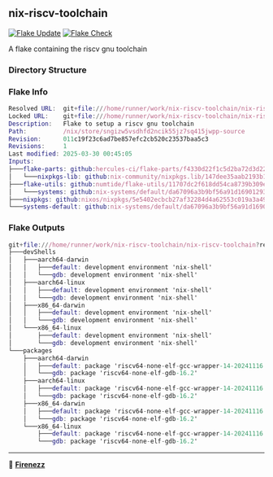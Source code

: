 ## nix-riscv-toolchain

[![Flake Update](https://github.com/Firenezz/nix-riscv-toolchain/actions/workflows/flake-update.yml/badge.svg)](https://github.com/Firenezz/nix-riscv-toolchain/blob/main/.github/workflows/flake-update.yml)
[![Flake Check](https://github.com/Firenezz/nix-riscv-toolchain/actions/workflows/flake-check.yml/badge.svg)](https://github.com/Firenezz/nix-riscv-toolchain/blob/main/.github/workflows/flake-check.yml)

A flake containing the riscv gnu toolchain
### Directory Structure



### Flake Info

```nix
Resolved URL:  git+file:///home/runner/work/nix-riscv-toolchain/nix-riscv-toolchain?shallow=1
Locked URL:    git+file:///home/runner/work/nix-riscv-toolchain/nix-riscv-toolchain?ref=refs/heads/main&rev=011c19f23c6ad7be857efc2cb520c23537baa5c3&shallow=1
Description:   Flake to setup a riscv gnu toolchain
Path:          /nix/store/sngizw5vsdhfd2ncik55jz7sq415jwpp-source
Revision:      011c19f23c6ad7be857efc2cb520c23537baa5c3
Revisions:     1
Last modified: 2025-03-30 00:45:05
Inputs:
├───flake-parts: github:hercules-ci/flake-parts/f4330d22f1c5d2ba72d3d22df5597d123fdb60a9 (2025-03-07 13:09:40)
│   └───nixpkgs-lib: github:nix-community/nixpkgs.lib/147dee35aab2193b174e4c0868bd80ead5ce755c (2025-03-02 01:05:20)
├───flake-utils: github:numtide/flake-utils/11707dc2f618dd54ca8739b309ec4fc024de578b (2024-11-13 21:27:16)
│   └───systems: github:nix-systems/default/da67096a3b9bf56a91d16901293e51ba5b49a27e (2023-04-09 08:27:08)
├───nixpkgs: github:nixos/nixpkgs/5e5402ecbcb27af32284d4a62553c019a3a49ea6 (2025-03-27 17:14:43)
└───systems-default: github:nix-systems/default/da67096a3b9bf56a91d16901293e51ba5b49a27e (2023-04-09 08:27:08)

```

### Flake Outputs

```nix
git+file:///home/runner/work/nix-riscv-toolchain/nix-riscv-toolchain?ref=refs/heads/main&rev=011c19f23c6ad7be857efc2cb520c23537baa5c3&shallow=1
├───devShells
│   ├───aarch64-darwin
│   │   ├───default: development environment 'nix-shell'
│   │   └───gdb: development environment 'nix-shell'
│   ├───aarch64-linux
│   │   ├───default: development environment 'nix-shell'
│   │   └───gdb: development environment 'nix-shell'
│   ├───x86_64-darwin
│   │   ├───default: development environment 'nix-shell'
│   │   └───gdb: development environment 'nix-shell'
│   └───x86_64-linux
│       ├───default: development environment 'nix-shell'
│       └───gdb: development environment 'nix-shell'
└───packages
    ├───aarch64-darwin
    │   ├───default: package 'riscv64-none-elf-gcc-wrapper-14-20241116'
    │   └───gdb: package 'riscv64-none-elf-gdb-16.2'
    ├───aarch64-linux
    │   ├───default: package 'riscv64-none-elf-gcc-wrapper-14-20241116'
    │   └───gdb: package 'riscv64-none-elf-gdb-16.2'
    ├───x86_64-darwin
    │   ├───default: package 'riscv64-none-elf-gcc-wrapper-14-20241116'
    │   └───gdb: package 'riscv64-none-elf-gdb-16.2'
    └───x86_64-linux
        ├───default: package 'riscv64-none-elf-gcc-wrapper-14-20241116'
        └───gdb: package 'riscv64-none-elf-gdb-16.2'

```

---

👤 [**Firenezz**](https://github.com/Firenezz)
